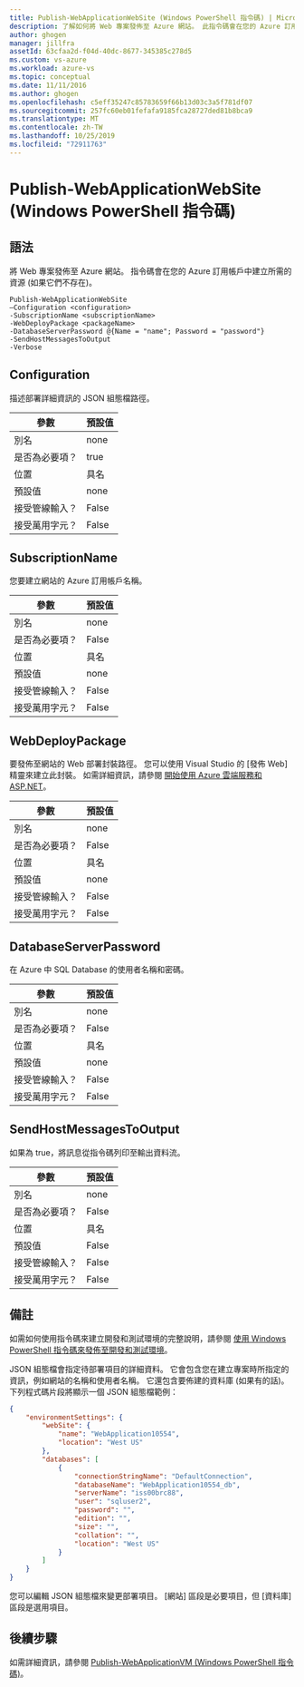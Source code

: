```yaml
---
title: Publish-WebApplicationWebSite (Windows PowerShell 指令碼) | Microsoft Docs
description: 了解如何將 Web 專案發佈至 Azure 網站。 此指令碼會在您的 Azure 訂用帳戶中建立所需的資源 (如果它們不存在)。
author: ghogen
manager: jillfra
assetId: 63cfaa2d-f04d-40dc-8677-345385c278d5
ms.custom: vs-azure
ms.workload: azure-vs
ms.topic: conceptual
ms.date: 11/11/2016
ms.author: ghogen
ms.openlocfilehash: c5eff35247c85783659f66b13d03c3a5f781df07
ms.sourcegitcommit: 257fc60eb01fefafa9185fca28727ded81b8bca9
ms.translationtype: MT
ms.contentlocale: zh-TW
ms.lasthandoff: 10/25/2019
ms.locfileid: "72911763"
---
```

# <a name="publish-webapplicationwebsite-windows-powershell-script"></a>Publish-WebApplicationWebSite (Windows PowerShell 指令碼)
## <a name="syntax"></a>語法
將 Web 專案發佈至 Azure 網站。 指令碼會在您的 Azure 訂用帳戶中建立所需的資源 (如果它們不存在)。

```
Publish-WebApplicationWebSite
–Configuration <configuration>
-SubscriptionName <subscriptionName>
-WebDeployPackage <packageName>
-DatabaseServerPassword @{Name = "name"; Password = "password"}
-SendHostMessagesToOutput
-Verbose
```

## <a name="configuration"></a>Configuration
描述部署詳細資訊的 JSON 組態檔路徑。

| 參數 | 預設值 |
| --- | --- |
| 別名 |none |
| 是否為必要項？ |true |
| 位置 |具名 |
| 預設值 |none |
| 接受管線輸入？ |False |
| 接受萬用字元？ |False |

## <a name="subscriptionname"></a>SubscriptionName
您要建立網站的 Azure 訂用帳戶名稱。

| 參數 | 預設值 |
| --- | --- |
| 別名 |none |
| 是否為必要項？ |False |
| 位置 |具名 |
| 預設值 |none |
| 接受管線輸入？ |False |
| 接受萬用字元？ |False |

## <a name="webdeploypackage"></a>WebDeployPackage
要發佈至網站的 Web 部署封裝路徑。 您可以使用 Visual Studio 的 [發佈 Web] 精靈來建立此封裝。 如需詳細資訊，請參閱 [開始使用 Azure 雲端服務和 ASP.NET](vs-azure-tools-publish-webapplicationwebsite-windows-powershell-script.md)。

| 參數 | 預設值 |
| --- | --- |
| 別名 |none |
| 是否為必要項？ |False |
| 位置 |具名 |
| 預設值 |none |
| 接受管線輸入？ |False |
| 接受萬用字元？ |False |

## <a name="databaseserverpassword"></a>DatabaseServerPassword
在 Azure 中 SQL Database 的使用者名稱和密碼。

| 參數 | 預設值 |
| --- | --- |
| 別名 |none |
| 是否為必要項？ |False |
| 位置 |具名 |
| 預設值 |none |
| 接受管線輸入？ |False |
| 接受萬用字元？ |False |

## <a name="sendhostmessagestooutput"></a>SendHostMessagesToOutput
如果為 true，將訊息從指令碼列印至輸出資料流。

| 參數 | 預設值 |
| --- | --- |
| 別名 |none |
| 是否為必要項？ |False |
| 位置 |具名 |
| 預設值 |False |
| 接受管線輸入？ |False |
| 接受萬用字元？ |False |

## <a name="remarks"></a>備註
如需如何使用指令碼來建立開發和測試環境的完整說明，請參閱 [使用 Windows PowerShell 指令碼來發佈至開發和測試環境](vs-azure-tools-publishing-using-powershell-scripts.md)。

JSON 組態檔會指定待部署項目的詳細資料。 它會包含您在建立專案時所指定的資訊，例如網站的名稱和使用者名稱。 它還包含要佈建的資料庫 (如果有的話)。 下列程式碼片段將顯示一個 JSON 組態檔範例：

```json
{
    "environmentSettings": {
        "webSite": {
            "name": "WebApplication10554",
            "location": "West US"
        },
        "databases": [
            {
                "connectionStringName": "DefaultConnection",
                "databaseName": "WebApplication10554_db",
                "serverName": "iss00brc88",
                "user": "sqluser2",
                "password": "",
                "edition": "",
                "size": "",
                "collation": "",
                "location": "West US"
            }
        ]
    }
}
```

您可以編輯 JSON 組態檔來變更部署項目。 [網站] 區段是必要項目，但 [資料庫] 區段是選用項目。

## <a name="next-steps"></a>後續步驟
如需詳細資訊，請參閱 [Publish-WebApplicationVM (Windows PowerShell 指令碼)](vs-azure-tools-publish-webapplicationvm.md)。
